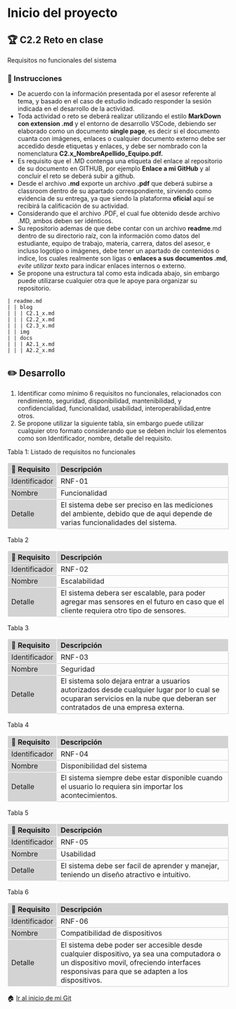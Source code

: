 # Inicio del proyecto

## :trophy: C2.2 Reto en clase

Requisitos no funcionales del sistema

### :blue_book: Instrucciones

- De acuerdo con la información presentada por el asesor referente al tema, y basado en el caso de estudio indicado responder la sesión indicada en el desarrollo de la actividad.
- Toda actividad o reto se deberá realizar utilizando el estilo **MarkDown con extension .md** y el entorno de desarrollo VSCode, debiendo ser elaborado como un documento **single page**, es decir si el documento cuanta con imágenes, enlaces o cualquier documento externo debe ser accedido desde etiquetas y enlaces, y debe ser nombrado con la nomenclatura **C2.x_NombreApellido_Equipo.pdf.**
- Es requisito que el .MD contenga una etiqueta del enlace al repositorio de su documento en GITHUB, por ejemplo **Enlace a mi GitHub** y al concluir el reto se deberá subir a github.
- Desde el archivo **.md** exporte un archivo **.pdf** que deberá subirse a classroom dentro de su apartado correspondiente, sirviendo como evidencia de su entrega, ya que siendo la plataforma **oficial** aquí se recibirá la calificación de su actividad.
- Considerando que el archivo .PDF, el cual fue obtenido desde archivo .MD, ambos deben ser idénticos.
- Su repositorio ademas de que debe contar con un archivo **readme**.md dentro de su directorio raíz, con la información como datos del estudiante, equipo de trabajo, materia, carrera, datos del asesor, e incluso logotipo o imágenes, debe tener un apartado de contenidos o indice, los cuales realmente son ligas o **enlaces a sus documentos .md**, _evite utilizar texto_ para indicar enlaces internos o externo.
- Se propone una estructura tal como esta indicada abajo, sin embargo puede utilizarse cualquier otra que le apoye para organizar su repositorio.

``` 
| readme.md
| | blog
| | | C2.1_x.md
| | | C2.2_x.md
| | | C2.3_x.md
| | img
| | docs
| | | A2.1_x.md
| | | A2.2_x.md
```

## :pencil2: Desarrollo

1. Identificar como mínimo 6 requisitos no funcionales, relacionados con rendimiento, seguridad, disponibilidad, mantenibilidad, y confidencialidad, funcionalidad, usabilidad, interoperabilidad,entre otros.
2. Se propone utilizar la siguiente tabla, sin embargo puede utilizar cualquier otro formato considerando que se deben incluir los elementos como son Identificador, nombre, detalle del requisito.


<style>
.two-axis-table td,
.two-axis-table th {
  width: 3 rem;
  height: 1 rem;
  border: 1px solid #ccc;
  text-align: center;
}
.two-axis-table th,
.two-axis-table td:nth-child(1) {
  background: lightgray;
  border-color: white;  
}
.two-axis-table body {
  padding: 1rem;
}
</style>

<div class="ox-hugo-table two-axis-table">
<div></div>
<div class="table-caption">
  <span class="table-number">Tabla 1</span>:
  Listado de requisitos no funcionales
</div>

|:pencil: Requisito  | Descripción |
|:---|:---|
| Identificador |RNF-01  |
| Nombre |Funcionalidad|
| Detalle |El sistema debe ser preciso en las mediciones del ambiente, debido que de aqui depende de varias funcionalidades del sistema.|

</div>

<div class="ox-hugo-table two-axis-table">
<div></div>
<div class="table-caption">
  <span class="table-number">Tabla 2</span>
  
</div>

|:pencil: Requisito  | Descripción |
|:---|:---|
| Identificador |RNF-02  |
| Nombre |Escalabilidad|
| Detalle |El sistema debera ser escalable, para poder agregar mas sensores en el futuro en caso que el cliente requiera otro tipo de sensores.|
</div>

<div class="ox-hugo-table two-axis-table">
<div></div>
<div class="table-caption">
  <span class="table-number">Tabla 3</span>
  
</div>

|:pencil: Requisito  | Descripción |
|:---|:---|
| Identificador |RNF-03  |
| Nombre |Seguridad|
| Detalle |El sistema solo dejara entrar a usuarios autorizados desde cualquier lugar por lo cual se ocuparan servicios en la nube que deberan ser contratados de una empresa externa.|
</div>

<div class="ox-hugo-table two-axis-table">
<div></div>
<div class="table-caption">
  <span class="table-number">Tabla 4</span>
  
</div>

|:pencil: Requisito  | Descripción |
|:---|:---|
| Identificador |RNF-04  |
| Nombre |Disponibilidad del sistema|
| Detalle |El sistema siempre debe estar disponible cuando el usuario lo requiera sin importar los acontecimientos.|
</div>

<div class="ox-hugo-table two-axis-table">
<div></div>
<div class="table-caption">
  <span class="table-number">Tabla 5</span>
  
</div>

|:pencil: Requisito  | Descripción |
|:---|:---|
| Identificador |RNF-05  |
| Nombre |Usabilidad|
| Detalle |El sistema debe ser facil de aprender y manejar, teniendo un diseño atractivo e intuitivo.|

</div>

<div class="ox-hugo-table two-axis-table">
<div></div>
<div class="table-caption">
  <span class="table-number">Tabla 6</span>
  
</div>

|:pencil: Requisito  | Descripción |
|:---|:---|
| Identificador |RNF-06  |
| Nombre |Compatibilidad de dispositivos|
| Detalle |El sistema debe poder ser accesible desde cualquier dispositivo, ya sea una computadora o un dispositivo movil, ofreciendo interfaces responsivas para que se adapten a los dispositivos.|

</div>

:house: [Ir al inicio de mi Git](https://github.com/AlexBamaca/AnalisisB)